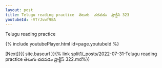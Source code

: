 ```yaml
---
layout: post
title: Telugu reading practice  తెలుగు  చదవడం  ప్రాక్టీస్ 323
youtubeId: -VTrJvwf9BA
---
```

 
 
Telugu reading practice
 
 
 
 
 


{% include youtubePlayer.html id=page.youtubeId %}
 
[Next]({{ site.baseurl }}{% link  split1/_posts/2022-07-31-Telugu reading practice  తెలుగు  చదవడం  ప్రాక్టీస్ 322.md%})
 
